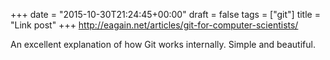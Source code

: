 +++
date = "2015-10-30T21:24:45+00:00"
draft = false
tags = ["git"]
title = "Link post"
+++
http://eagain.net/articles/git-for-computer-scientists/

An excellent explanation of how Git works internally. Simple and beautiful.
